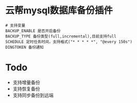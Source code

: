 # 云帮mysql数据库备份插件

```
# 支持变量
BACKUP_ENABLE 是否开启备份
BACKUP_TYPE 备份类型(full,incremental),目前支持full
SCHEDULE 定时任务时间，支持格式("* * * * *", "@every 150s")
DINGTOKEN 备份通知
```

# Todo

- 支持增量备份
- 支持恢复备份
- 支持同步备份到远端